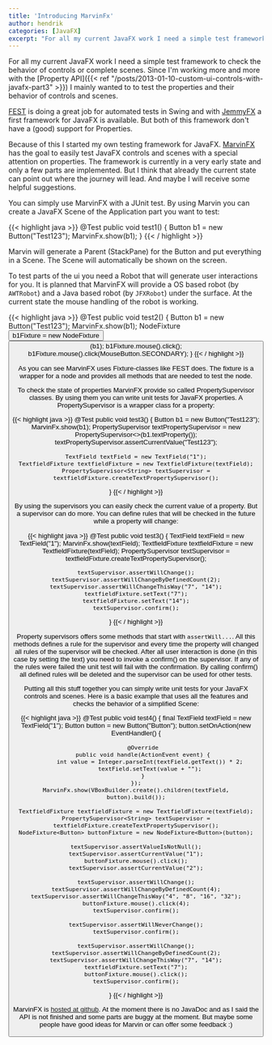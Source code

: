 ```yaml
---
title: 'Introducing MarvinFx'
author: hendrik
categories: [JavaFX]
excerpt: "For all my current JavaFX work I need a simple test framework to check the behavior of controls or complete scenes. Since I'm working more and more with the Property API I mainly wanted to to test the properties and their behavior of controls and scenes."
---
```

For all my current JavaFX work I need a simple test framework to check the behavior of controls or complete scenes. Since I'm working more and more with the [Property API]({{< ref "/posts/2013-01-10-custom-ui-controls-with-javafx-part3" >}}) I mainly wanted to to test the properties and their behavior of controls and scenes.

[FEST](http://fest.easytesting.org) is doing a great job for automated tests in Swing and with [JemmyFX](http://jemmy.java.net/JemmyFXGuide/jemmy-guide.html) a first framework for JavaFX is available. But both of this framework don't have a (good) support for Properties.

Because of this I started my own testing framework for JavaFX. [MarvinFX](https://github.com/guigarage/MarvinFX) has the goal to easily test JavaFX controls and scenes with a special attention on properties. The framework is currently in a very early state and only a few parts are implemented. But I think that already the current state can point out where the journey will lead. And maybe I will receive some helpful suggestions.

You can simply use MarvinFX with a JUnit test. By using Marvin you can create a JavaFX Scene of the Application part you want to test:

{{< highlight java >}}
@Test
public void test1() {
	Button b1 = new Button("Test123");
	MarvinFx.show(b1);
}
{{< / highlight >}}

Marvin will generate a Parent (StackPane) for the Button and put everything in a Scene. The Scene will automatically be shown on the screen.

To test parts of the ui you need a Robot that will generate user interactions for you. It is planned that MarvinFX will provide a OS based robot (by `AWTRobot`) and a Java based robot (by `JFXRobot`) under the surface. At the current state the mouse handling of the robot is working.

{{< highlight java >}}
@Test
public void test2() {
	Button b1 = new Button("Test123");
	MarvinFx.show(b1);
	NodeFixture<Button> b1Fixture = new NodeFixture<Button>(b1);
	b1Fixture.mouse().click();
	b1Fixture.mouse().click(MouseButton.SECONDARY);
}
{{< / highlight >}}

As you can see MarvinFX uses Fixture-classes like FEST does. The fixture is a wrapper for a node and provides all methods that are needed to test the node.

To check the state of properties MarvinFX provide so called PropertySupervisor classes. By using them you can write unit tests for JavaFX properties. A PropertySupervisor is a wrapper class for a property:

{{< highlight java >}}
@Test
public void test3() {
	Button b1 = new Button("Test123");
	MarvinFx.show(b1);
	PropertySupervisor<String> textPropertySupervisor = new PropertySupervisor<>(b1.textProperty());
	textPropertySupervisor.assertCurrentValue("Test123");

	TextField textField = new TextField("1");
	TextfieldFixture textfieldFixture = new TextfieldFixture(textField);
	PropertySupervisor<String> textSupervisor = textfieldFixture.createTextPropertySupervisor();
}
{{< / highlight >}}

By using the supervisors you can easily check the current value of a property. But a supervisor can do more. You can define rules that will be checked in the future while a property will change:

{{< highlight java >}}
@Test
public void test3() {
	TextField textField = new TextField("1");
	MarvinFx.show(textField);
	TextfieldFixture textfieldFixture = new TextfieldFixture(textField);
	PropertySupervisor<String> textSupervisor = textfieldFixture.createTextPropertySupervisor();

	textSupervisor.assertWillChange();
	textSupervisor.assertWillChangeByDefinedCount(2);
	textSupervisor.assertWillChangeThisWay("7", "14");
	textfieldFixture.setText("7");
	textfieldFixture.setText("14");
	textSupervisor.confirm();
}
{{< / highlight >}}

Property supervisors offers some methods that start with `assertWill...`. All this methods defines a rule for the supervisor and every time the property will changed all rules of the supervisor will be checked. After all user interaction is done (in this case by setting the text) you need to invoke a confirm() on the supervisor. If any of the rules were failed the unit test will fail with the confirmation. By calling confirm() all defined rules will be deleted and the supervisor can be used for other tests.

Putting all this stuff together you can simply write unit tests for your JavaFX controls and scenes. Here is a basic example that uses all the features and checks the behavior of a simplified Scene:

{{< highlight java >}}
@Test
public void test4() {
	final TextField textField = new TextField("1");
	Button button = new Button("Button");
	button.setOnAction(new EventHandler<ActionEvent>() {
			
		@Override
		public void handle(ActionEvent event) {
			int value = Integer.parseInt(textField.getText()) * 2;
			textField.setText(value + "");
		}
	});
	MarvinFx.show(VBoxBuilder.create().children(textField, button).build());
		
	TextfieldFixture textfieldFixture = new TextfieldFixture(textField);
	PropertySupervisor<String> textSupervisor = textfieldFixture.createTextPropertySupervisor();
	NodeFixture<Button> buttonFixture = new NodeFixture<Button>(button);
		
	textSupervisor.assertValueIsNotNull();
	textSupervisor.assertCurrentValue("1");
	buttonFixture.mouse().click();
	textSupervisor.assertCurrentValue("2");
		
	textSupervisor.assertWillChange();
	textSupervisor.assertWillChangeByDefinedCount(4);
	textSupervisor.assertWillChangeThisWay("4", "8", "16", "32");
	buttonFixture.mouse().click(4);
	textSupervisor.confirm();
		
	textSupervisor.assertWillNeverChange();
	textSupervisor.confirm();
		
	textSupervisor.assertWillChange();
	textSupervisor.assertWillChangeByDefinedCount(2);
	textSupervisor.assertWillChangeThisWay("7", "14");
	textfieldFixture.setText("7");
	buttonFixture.mouse().click();
	textSupervisor.confirm();
}
{{< / highlight >}}

MarvinFX is [hosted at github](https://github.com/guigarage/MarvinFX). At the moment there is no JavaDoc and as I said the API is not finished and some parts are buggy at the moment. But maybe some people have good ideas for Marvin or can offer some feedback :)
